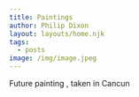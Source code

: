 ```yaml
---
title: Paintings
author: Philip Dixon
layout: layouts/home.njk
tags:
  - posts
image: /img/image.jpeg
---
```


Future painting , taken in Cancun